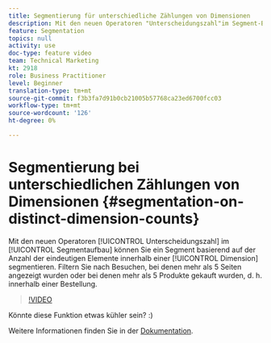 ```yaml
---
title: Segmentierung für unterschiedliche Zählungen von Dimensionen
description: Mit den neuen Operatoren "Unterscheidungszahl"im Segment-Builder können Sie je nach der Anzahl der eindeutigen Elemente innerhalb einer Dimension segmentieren. Filtern Sie nach Besuchen, bei denen mehr als 5 Seiten angezeigt wurden oder bei denen mehr als 5 Produkte gekauft wurden, d. h. innerhalb einer Bestellung.
feature: Segmentation
topics: null
activity: use
doc-type: feature video
team: Technical Marketing
kt: 2918
role: Business Practitioner
level: Beginner
translation-type: tm+mt
source-git-commit: f3b3fa7d91b0cb21005b57768ca23ed6700fcc03
workflow-type: tm+mt
source-wordcount: '126'
ht-degree: 0%

---
```



# Segmentierung bei unterschiedlichen Zählungen von Dimensionen {#segmentation-on-distinct-dimension-counts}

Mit den neuen Operatoren [!UICONTROL Unterscheidungszahl] im [!UICONTROL Segmentaufbau] können Sie ein Segment basierend auf der Anzahl der eindeutigen Elemente innerhalb einer [!UICONTROL Dimension] segmentieren. Filtern Sie nach Besuchen, bei denen mehr als 5 Seiten angezeigt wurden oder bei denen mehr als 5 Produkte gekauft wurden, d. h. innerhalb einer Bestellung.

>[!VIDEO](https://video.tv.adobe.com/v/27257/?quality=9)

Könnte diese Funktion etwas kühler sein? :)

Weitere Informationen finden Sie in der [Dokumentation](https://marketing.adobe.com/resources/help/en_US/analytics/segment/seg_operators.html).
